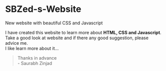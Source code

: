 # SBZed-s-Website
New website with beautiful CSS and Javascript

I have created this website to learn more about <b>HTML, CSS and Javascript</b>.<br/>
Take a good look at website and if there any good suggestion, please advice me.<br/>
I like learn more about it...

<blockquote>Thanks in advance<br/> - Saurabh Zinjad</blockquote>

